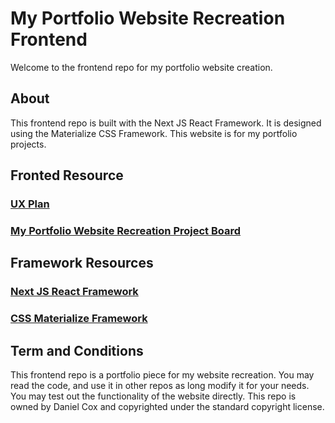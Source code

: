 # My Portfolio Website Recreation Frontend
Welcome to the frontend repo for my portfolio website creation.

## About
This frontend repo is built with the Next JS React Framework. It is designed using the Materialize CSS Framework. This website is for my portfolio projects.

## Fronted Resource    
### [UX Plan](mywebsiterecreationfrontend/plans/frontend_plan_mark2.1.txt)

### [My Portfolio Website Recreation Project Board](https://github.com/users/DangerousDaniel/projects/3)

## Framework Resources
### [Next JS React Framework](https://nextjs.org/) 
### [ CSS Materialize Framework](https://materializecss.com/)

## Term and Conditions
This frontend repo is a portfolio piece for my website recreation. You may read the code, and use it in other repos as long modify it for your needs. You may test out the functionality of the website directly. This repo is owned by Daniel Cox and copyrighted under the standard copyright license.
